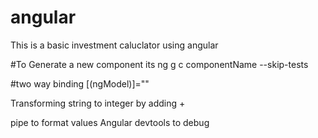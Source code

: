 # angular
This is a basic investment caluclator using angular 

#To Generate a new component 
its ng g c componentName --skip-tests


#two way binding
[(ngModel)]=""

Transforming string to integer by adding +

pipe to format values
Angular devtools to debug